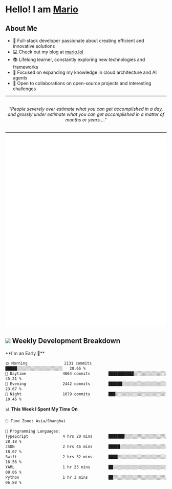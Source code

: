 <h1>Hello! I am <a href="https://github.com/mario1in">Mario</a></h1>

## About Me

- 🔭 Full-stack developer passionate about creating efficient and innovative solutions
- 💻 Check out my blog at [mario.lol](https://mario.lol)
- 📚 Lifelong learner, constantly exploring new technologies and frameworks
- 🌱 Focused on expanding my knowledge in cloud architecture and AI agents
- 🤝 Open to collaborations on open-source projects and interesting challenges

<hr/>
<br/>
<div align="center">
<i>"People severely over estimate what you can get accomplished in a day, and grossly under estimate what you can get accomplished in a matter of months or years...." </i>
</div>
<br/>
<hr/>

![overview](https://raw.githubusercontent.com/mario1in/mario1in/stats-output/generated/overview.svg)
![languages](https://raw.githubusercontent.com/mario1in/mario1in/stats-output/generated/languages.svg)

<h2 align="left">
  <a href="#"><img src="https://emojis.slackmojis.com/emojis/images/1643514062/184/nyancat_big.gif?1643514062" height="30"></a> Weekly Development Breakdown
</h2>
<!--START_SECTION:waka-->
**I'm an Early 🐤** 

```text
🌞 Morning                2131 commits        █████░░░░░░░░░░░░░░░░░░░░   20.66 % 
🌆 Daytime                4664 commits        ███████████░░░░░░░░░░░░░░   45.21 % 
🌃 Evening                2442 commits        ██████░░░░░░░░░░░░░░░░░░░   23.67 % 
🌙 Night                  1079 commits        ███░░░░░░░░░░░░░░░░░░░░░░   10.46 % 
```


📊 **This Week I Spent My Time On** 

```text
🕑︎ Time Zone: Asia/Shanghai

💬 Programming Languages: 
TypeScript               4 hrs 20 mins       ███████░░░░░░░░░░░░░░░░░░   28.18 % 
JSON                     2 hrs 46 mins       █████░░░░░░░░░░░░░░░░░░░░   18.07 % 
Swift                    2 hrs 32 mins       ████░░░░░░░░░░░░░░░░░░░░░   16.56 % 
YAML                     1 hr 23 mins        ██░░░░░░░░░░░░░░░░░░░░░░░   09.06 % 
Python                   1 hr 3 mins         ██░░░░░░░░░░░░░░░░░░░░░░░   06.88 % 
```


<!--END_SECTION:waka-->

